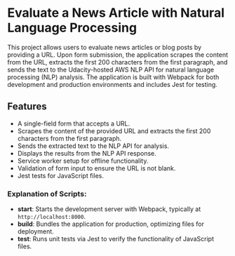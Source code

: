 # Evaluate a News Article with Natural Language Processing

This project allows users to evaluate news articles or blog posts by providing a URL. Upon form submission, the application scrapes the content from the URL, extracts the first 200 characters from the first paragraph, and sends the text to the Udacity-hosted AWS NLP API for natural language processing (NLP) analysis. The application is built with Webpack for both development and production environments and includes Jest for testing.

## Features
- A single-field form that accepts a URL.
- Scrapes the content of the provided URL and extracts the first 200 characters from the first paragraph.
- Sends the extracted text to the NLP API for analysis.
- Displays the results from the NLP API response.
- Service worker setup for offline functionality.
- Validation of form input to ensure the URL is not blank.
- Jest tests for JavaScript files.

### Explanation of Scripts:
- **start**: Starts the development server with Webpack, typically at `http://localhost:8000`.
- **build**: Bundles the application for production, optimizing files for deployment.
- **test**: Runs unit tests via Jest to verify the functionality of JavaScript files.